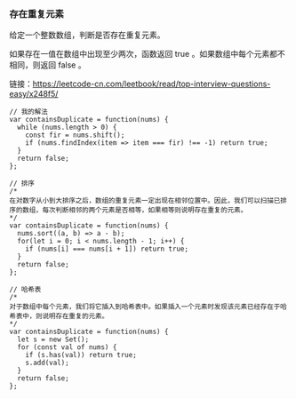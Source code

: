<!--
 * @Author: 月魂
 * @Date: 2021-01-11 20:03:08
 * @LastEditTime: 2021-01-17 17:48:21
 * @LastEditors: 月魂
 * @Description:
 * @FilePath: \leetcode-per-day\day5.md
-->
### 存在重复元素

给定一个整数数组，判断是否存在重复元素。

如果存在一值在数组中出现至少两次，函数返回 true 。如果数组中每个元素都不相同，则返回 false 。

链接：https://leetcode-cn.com/leetbook/read/top-interview-questions-easy/x248f5/

```
// 我的解法
var containsDuplicate = function(nums) {
  while (nums.length > 0) {
    const fir = nums.shift();
    if (nums.findIndex(item => item === fir) !== -1) return true;
  }
  return false;
};

// 排序 
/*
在对数字从小到大排序之后，数组的重复元素一定出现在相邻位置中。因此，我们可以扫描已排序的数组，每次判断相邻的两个元素是否相等，如果相等则说明存在重复的元素。
*/
var containsDuplicate = function(nums) {
  nums.sort((a, b) => a - b);
  for(let i = 0; i < nums.length - 1; i++) {
    if (nums[i] === nums[i + 1]) return true;
  }
  return false;
};

// 哈希表
/*
对于数组中每个元素，我们将它插入到哈希表中。如果插入一个元素时发现该元素已经存在于哈希表中，则说明存在重复的元素。
*/
var containsDuplicate = function(nums) {
  let s = new Set();
  for (const val of nums) {
    if (s.has(val)) return true;
    s.add(val);
  }
  return false;
};
```
